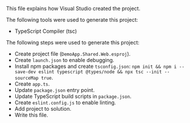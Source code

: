 This file explains how Visual Studio created the project.

The following tools were used to generate this project:
- TypeScript Compiler (tsc)

The following steps were used to generate this project:
- Create project file (`DemoApp.Shared.Web.esproj`).
- Create `launch.json` to enable debugging.
- Install npm packages and create `tsconfig.json`: `npm init && npm i --save-dev eslint typescript @types/node && npx tsc --init --sourceMap true`.
- Create `app.ts`.
- Update `package.json` entry point.
- Update TypeScript build scripts in `package.json`.
- Create `eslint.config.js` to enable linting.
- Add project to solution.
- Write this file.

